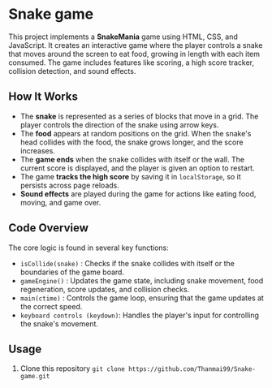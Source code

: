 # Snake game
This project implements a **SnakeMania** game using HTML, CSS, and JavaScript. It creates an interactive game where the player controls a snake that moves around the screen to eat food, growing in length with each item consumed. The game includes features like scoring, a high score tracker, collision detection, and sound effects.

## How It Works
- The **snake** is represented as a series of blocks that move in a grid. The player controls the direction of the snake using arrow keys.
- The **food** appears at random positions on the grid. When the snake's head collides with the food, the snake grows longer, and the score increases.
- The **game ends** when the snake collides with itself or the wall. The current score is displayed, and the player is given an option to restart.
- The game **tracks the high score** by saving it in `localStorage`, so it persists across page reloads.
- **Sound effects** are played during the game for actions like eating food, moving, and game over.

## Code Overview
The core logic is found in several key functions:

- `isCollide(snake)` : Checks if the snake collides with itself or the boundaries of the game board.
- `gameEngine()` : Updates the game state, including snake movement, food regeneration, score updates, and collision checks.
- `main(ctime)` : Controls the game loop, ensuring that the game updates at the correct speed.
- `keyboard controls (keydown)`: Handles the player's input for controlling the snake's movement.

## Usage
1. Clone this repository
   `git clone https://github.com/Thanmai99/Snake-game.git`
